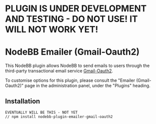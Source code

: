 
# PLUGIN IS UNDER DEVELOPMENT AND TESTING - DO NOT USE! IT WILL NOT WORK YET!
# NodeBB Emailer (Gmail-Oauth2)

This NodeBB plugin allows NodeBB to send emails to users through the third-party transactional email service [Gmail-Oauth2](http://gmail.com).

To customise options for this plugin, please consult the "Emailer (Gmail-Oauth2)" page in the administration panel, under the "Plugins" heading.

## Installation

    EVENTUALLY WILL BE THIS - NOT YET
    // npm install nodebb-plugin-emailer-gmail-oauth2
